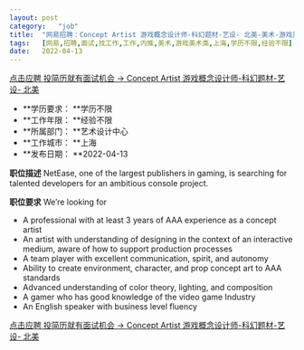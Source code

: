 ```yaml
---
layout:	post
category:	"job"
title:	"网易招聘：Concept Artist 游戏概念设计师-科幻题材-艺设- 北美-美术-游戏美术类-上海学历不限经验不限"
tags:	[网易,招聘,面试,找工作,工作,内推,美术,游戏美术类,上海,学历不限,经验不限]
date:	2022-04-13
---
```


[点击应聘 投简历就有面试机会 -> Concept Artist 游戏概念设计师-科幻题材-艺设- 北美](http://mobile.bole.netease.com/bole/boleDetail?id=39585&employeeId=346f03c3cda5f04c&key=all)



- **学历要求： **学历不限
- **工作年限： **经验不限
- **所属部门： **艺术设计中心
- **工作城市： **上海
- **发布日期： **2022-04-13



**职位描述**
NetEase, one of the largest publishers in gaming, is searching for talented developers for an ambitious console project.



**职位要求**
We’re looking for

-	A professional with at least 3 years of AAA experience as a concept artist
-	An artist with understanding of designing in the context of an interactive medium, aware of how to support production processes
-	A team player with excellent communication, spirit, and autonomy
-	Ability to create environment, character, and prop concept art to AAA standards
-	Advanced understanding of color theory, lighting, and composition
-	A gamer who has good knowledge of the video game Industry 
-	An English speaker with business level fluency




[点击应聘 投简历就有面试机会 -> Concept Artist 游戏概念设计师-科幻题材-艺设- 北美](http://mobile.bole.netease.com/bole/boleDetail?id=39585&employeeId=346f03c3cda5f04c&key=all)